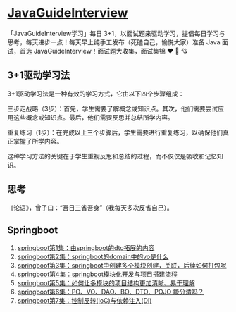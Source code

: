 # [JavaGuideInterview](https://github.com/webVueBlog/JavaGuideInterview)
「JavaGuideInterview学习」每日 3+1，以面试题来驱动学习，提倡每日学习与思考，每天进步一点！每天早上纯手工发布（死磕自己，愉悦大家）准备 Java 面试，首选 JavaGuideInterview！面试题大收集，面试集锦 ❤ 💝 💘

## 3+1驱动学习法

3+1驱动学习法是一种有效的学习方式，它由以下四个步骤组成：

三步走战略（3步）：首先，学生需要了解概念或知识点。其次，他们需要尝试应用这些概念或知识点。最后，他们需要反思并总结所学内容。

重复练习（1步）：在完成以上三个步骤后，学生需要进行重复练习，以确保他们真正掌握了所学内容。

这种学习方法的关键在于学生重视反思和总结的过程，而不仅仅是吸收和记忆知识。

## 思考

《论语》，曾子曰：“吾日三省吾身”（我每天多次反省自己）。

## Springboot

1. [springboot第1集：由springboot的dto拓展的内容](https://mp.weixin.qq.com/s/-Gp_jXquAv0qO7809_Q8kw)
2. [springboot第2集：springboot的domain中的vo是什么](https://mp.weixin.qq.com/s/1NJKZOPuvvCxulhY3grBgw)
3. [springboot第3集：springboot中创建多个模块创建，关联，后续如何打包呢](https://mp.weixin.qq.com/s/KQRwl_GTltYMt2fvy8swbA)
4. [springboot第4集：springboot模块化开发与项目搭建流程](https://mp.weixin.qq.com/s/JvY-h1UJsfZpSwWVfD1lUw)
5. [springboot第5集：如何让多模块的项目结构更加清晰、易于理解](https://mp.weixin.qq.com/s/7LrgyEx6NFDjYnZyXo8j0w)
6. [springboot第6集：PO、VO、DAO、BO、DTO、POJO 能分清吗？](https://mp.weixin.qq.com/s/tGWzLlJIyw6zAY7mc4tKLQ)
7. [springboot第7集：控制反转(IoC)与依赖注入(DI)](https://mp.weixin.qq.com/s/EJNrKSh652UEjUA-A9l9rQ)
